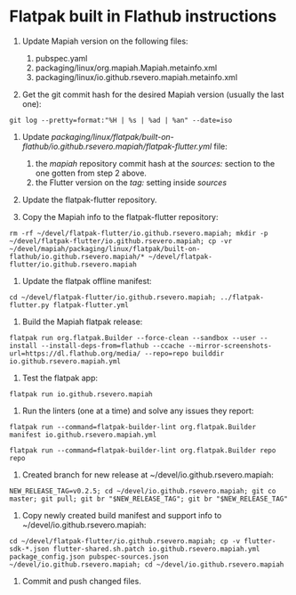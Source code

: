 # Flatpak built in Flathub instructions

1. Update Mapiah version on the following files:
   1. pubspec.yaml
   2. packaging/linux/org.mapiah.Mapiah.metainfo.xml
   3. packaging/linux/io.github.rsevero.mapiah.metainfo.xml

2. Get the git commit hash for the desired Mapiah version (usually the last one):
```
git log --pretty=format:"%H | %s | %ad | %an" --date=iso
```

1. Update _packaging/linux/flatpak/built-on-flathub/io.github.rsevero.mapiah/flatpak-flutter.yml_ file:
   1. the _mapiah_ repository commit hash at the _sources:_ section to the one gotten from step 2 above.
   2. the Flutter version on the _tag:_ setting inside _sources_

2. Update the flatpak-flutter repository.

3. Copy the Mapiah info to the flatpak-flutter repository:
```
rm -rf ~/devel/flatpak-flutter/io.github.rsevero.mapiah; mkdir -p ~/devel/flatpak-flutter/io.github.rsevero.mapiah; cp -vr ~/devel/mapiah/packaging/linux/flatpak/built-on-flathub/io.github.rsevero.mapiah/* ~/devel/flatpak-flutter/io.github.rsevero.mapiah
```

1. Update the flatpak offline manifest:
```
cd ~/devel/flatpak-flutter/io.github.rsevero.mapiah; ../flatpak-flutter.py flatpak-flutter.yml
```

1. Build the Mapiah flatpak release:
```
flatpak run org.flatpak.Builder --force-clean --sandbox --user --install --install-deps-from=flathub --ccache --mirror-screenshots-url=https://dl.flathub.org/media/ --repo=repo builddir io.github.rsevero.mapiah.yml
```

1. Test the flatpak app:
```
flatpak run io.github.rsevero.mapiah
```

1. Run the linters (one at a time) and solve any issues they report:
```
flatpak run --command=flatpak-builder-lint org.flatpak.Builder manifest io.github.rsevero.mapiah.yml
```
```
flatpak run --command=flatpak-builder-lint org.flatpak.Builder repo repo
```

1. Created branch for new release at ~/devel/io.github.rsevero.mapiah:
```
NEW_RELEASE_TAG=v0.2.5; cd ~/devel/io.github.rsevero.mapiah; git co master; git pull; git br "$NEW_RELEASE_TAG"; git br "$NEW_RELEASE_TAG"
```

1. Copy newly created build manifest and support info to ~/devel/io.github.rsevero.mapiah:
```
cd ~/devel/flatpak-flutter/io.github.rsevero.mapiah; cp -v flutter-sdk-*.json flutter-shared.sh.patch io.github.rsevero.mapiah.yml package_config.json pubspec-sources.json ~/devel/io.github.rsevero.mapiah; cd ~/devel/io.github.rsevero.mapiah
```

1. Commit and push changed files.
 